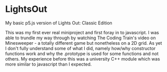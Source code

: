 # LightsOut
My basic p5.js version of Lights Out: Classic Edition

This was my first ever real miniproject and first foray in to javascript. I was able to trundle my way through by watching The Coding Train's video on Minesweeper - a totally different game but nonetheless on a 2D grid. As yet I don't fully understand some of what I did, namely how/why constructor functions work and why the .prototype is used for some functions and not others. My experience before this was a university C++ module which was more similar to javascript than I expected.
